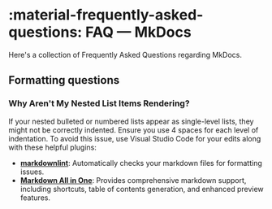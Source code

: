 # :material-frequently-asked-questions: FAQ — MkDocs

Here's a collection of Frequently Asked Questions regarding MkDocs.

## Formatting questions

### Why Aren't My Nested List Items Rendering?

If your nested bulleted or numbered lists appear as single-level lists, they might not be correctly indented. Ensure you use 4 spaces for each level of indentation. To avoid this issue, use Visual Studio Code for your edits along with these helpful plugins:

- **[markdownlint](https://marketplace.visualstudio.com/items?itemName=DavidAnson.vscode-markdownlint)**: Automatically checks your markdown files for formatting issues.
- **[Markdown All in One](https://marketplace.visualstudio.com/items?itemName=yzhang.markdown-all-in-one)**: Provides comprehensive markdown support, including shortcuts, table of contents generation, and enhanced preview features.
